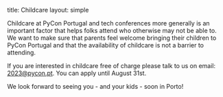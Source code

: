 title: Childcare
layout: simple


Childcare at PyCon Portugal and tech conferences more generally is an important factor that helps folks attend who otherwise may not be able to. We want to make sure that parents feel welcome bringing their children to PyCon Portugal and that the availability of childcare is not a barrier to attending.

If you are interested in childcare free of charge please talk to us on email: [2023@pycon.pt](mailto:2023@pycon.pt). You can apply until August 31st.

We look forward to seeing you - and your kids - soon in Porto!

